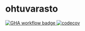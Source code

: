 # ohtuvarasto

[
![GHA workflow badge](https://github.com/ileskaa/ohtuvarasto/workflows/CI/badge.svg)
](https://github.com/ileskaa/ohtuvarasto/actions)
[
![codecov](https://codecov.io/github/ileskaa/ohtuvarasto/graph/badge.svg?token=4N58USZDEB)
](https://codecov.io/github/ileskaa/ohtuvarasto)
